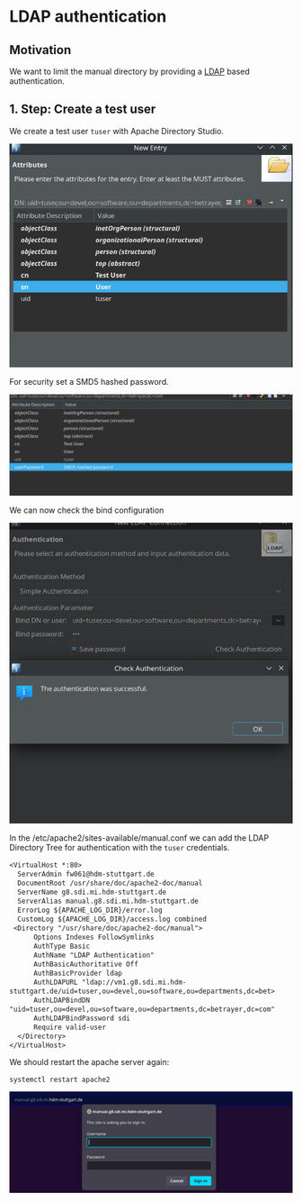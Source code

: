 # LDAP authentication

## Motivation

We want to limit the manual directory by providing a [LDAP](/acronyms) based authentication.

## 1. Step: Create a test user

We create a test user `tuser` with Apache Directory Studio.

![New Entry](/media/new_entry.jpeg)

For security set a SMD5 hashed password.

![SMD5](/media/smd5.jpeg)

We can now check the bind configuration

![Check Authentication](/media/check_authentication.jpeg)

In the /etc/apache2/sites-available/manual.conf we can add the LDAP Directory Tree for authentication with the `tuser` credentials.

```ssh
<VirtualHost *:80>
  ServerAdmin fw061@hdm-stuttgart.de
  DocumentRoot /usr/share/doc/apache2-doc/manual
  ServerName g8.sdi.mi.hdm-stuttgart.de
  ServerAlias manual.g8.sdi.mi.hdm-stuttgart.de
  ErrorLog ${APACHE_LOG_DIR}/error.log
  CustomLog ${APACHE_LOG_DIR}/access.log combined
 <Directory "/usr/share/doc/apache2-doc/manual">
      Options Indexes FollowSymlinks
      AuthType Basic
      AuthName "LDAP Authentication"
      AuthBasicAuthoritative Off
      AuthBasicProvider ldap
      AuthLDAPURL "ldap://vm1.g8.sdi.mi.hdm-stuttgart.de/uid=tuser,ou=devel,ou=software,ou=departments,dc=bet>
      AuthLDAPBindDN "uid=tuser,ou=devel,ou=software,ou=departments,dc=betrayer,dc=com"
      AuthLDAPBindPassword sdi
      Require valid-user
  </Directory>
</VirtualHost>
```

We should restart the apache server again:

```ssh
systemctl restart apache2
```

![LDAP Authentication](/media/ldap_authentication.jpeg)
